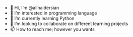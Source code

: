 - 👋 Hi, I’m @alihaidersian
- 👀 I’m interested in programming language
- 🌱 I’m currently learning Python
- 💞️ I’m looking to collaborate on different learning projects
- 📫 How to reach me; however you wants

<!---
alihaidersian/alihaidersian is a ✨ special ✨ repository because its `README.md` (this file) appears on your GitHub profile.
You can click the Preview link to take a look at your changes.
--->
